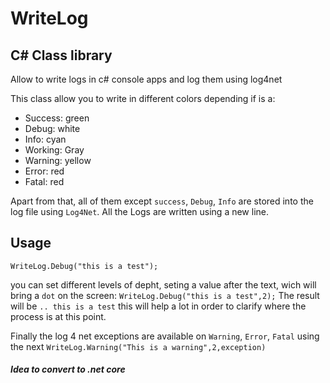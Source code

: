 # WriteLog
## C# Class library
Allow to write logs in c# console apps and log them using log4net

This class allow you to write in different colors depending if is a:
- Success: green
- Debug: white
- Info: cyan
- Working: Gray
- Warning: yellow
- Error: red
- Fatal: red

Apart from that, all of them except `success`, `Debug`, `Info` are stored into the log file using `Log4Net`. All the Logs are written using a new line.


## Usage

`WriteLog.Debug("this is a test");`


you can set different levels of depht, seting a value after the text, wich will bring a `dot` on the screen:
`WriteLog.Debug("this is a test",2);`
The result will be `.. this is a test` this will help a lot in order to clarify where the process is at this point.

Finally the log 4 net exceptions are available on `Warning`, `Error`, `Fatal` using the next 
`WriteLog.Warning("This is a warning",2,exception)`


##### Idea to convert to .net core
